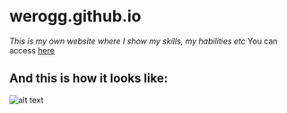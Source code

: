 # werogg.github.io
*This is my own website where I show my skills, my habilities etc*
You can access [here](https://jotero.es)

## And this is how it looks like:
![alt text](https://i.gyazo.com/ce5673d0b32fa1ee8674d8318c240944.jpg)

